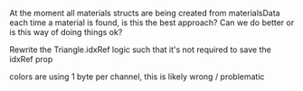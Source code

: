 At the moment all materials structs are being created from materialsData each time a
material is found, is this the best approach? Can we do better or is this way
of doing things ok?

Rewrite the Triangle.idxRef logic such that it's not required to save the idxRef prop

colors are using 1 byte per channel, this is likely wrong / problematic
